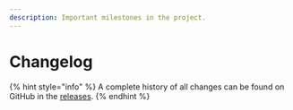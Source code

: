 ```yaml
---
description: Important milestones in the project.
---
```


# Changelog

{% hint style="info" %}
A complete history of all changes can be found on GitHub in the [releases](https://github.com/alexjustesen/speedtest-tracker/releases).
{% endhint %}

